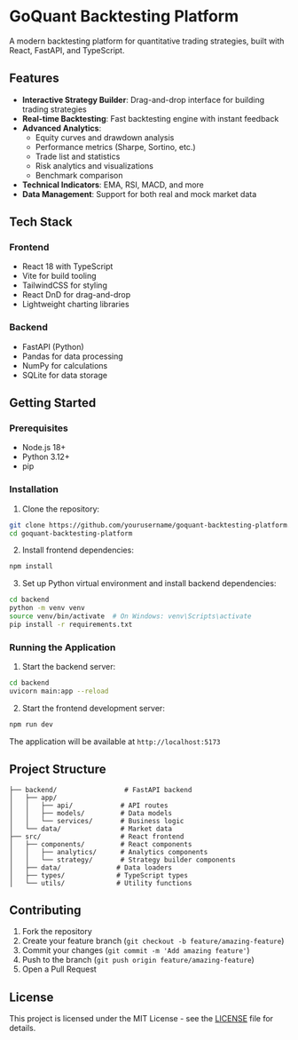 # GoQuant Backtesting Platform

A modern backtesting platform for quantitative trading strategies, built with React, FastAPI, and TypeScript.

## Features

- **Interactive Strategy Builder**: Drag-and-drop interface for building trading strategies
- **Real-time Backtesting**: Fast backtesting engine with instant feedback
- **Advanced Analytics**:
  - Equity curves and drawdown analysis
  - Performance metrics (Sharpe, Sortino, etc.)
  - Trade list and statistics
  - Risk analytics and visualizations
  - Benchmark comparison
- **Technical Indicators**: EMA, RSI, MACD, and more
- **Data Management**: Support for both real and mock market data

## Tech Stack

### Frontend
- React 18 with TypeScript
- Vite for build tooling
- TailwindCSS for styling
- React DnD for drag-and-drop
- Lightweight charting libraries

### Backend
- FastAPI (Python)
- Pandas for data processing
- NumPy for calculations
- SQLite for data storage

## Getting Started

### Prerequisites
- Node.js 18+
- Python 3.12+
- pip

### Installation

1. Clone the repository:
```bash
git clone https://github.com/yourusername/goquant-backtesting-platform.git
cd goquant-backtesting-platform
```

2. Install frontend dependencies:
```bash
npm install
```

3. Set up Python virtual environment and install backend dependencies:
```bash
cd backend
python -m venv venv
source venv/bin/activate  # On Windows: venv\Scripts\activate
pip install -r requirements.txt
```

### Running the Application

1. Start the backend server:
```bash
cd backend
uvicorn main:app --reload
```

2. Start the frontend development server:
```bash
npm run dev
```

The application will be available at `http://localhost:5173`

## Project Structure

```
├── backend/                 # FastAPI backend
│   ├── app/
│   │   ├── api/            # API routes
│   │   ├── models/         # Data models
│   │   └── services/       # Business logic
│   └── data/               # Market data
├── src/                    # React frontend
│   ├── components/         # React components
│   │   ├── analytics/      # Analytics components
│   │   └── strategy/       # Strategy builder components
│   ├── data/              # Data loaders
│   ├── types/             # TypeScript types
│   └── utils/             # Utility functions
```

## Contributing

1. Fork the repository
2. Create your feature branch (`git checkout -b feature/amazing-feature`)
3. Commit your changes (`git commit -m 'Add amazing feature'`)
4. Push to the branch (`git push origin feature/amazing-feature`)
5. Open a Pull Request

## License

This project is licensed under the MIT License - see the [LICENSE](LICENSE) file for details.
